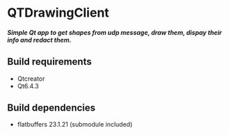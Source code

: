 # QTDrawingClient
#### _Simple Qt app to get shapes from udp message, draw them, dispay their info and redact them._

## Build requirements
- Qtcreator
- Qt6.4.3

## Build dependencies
- flatbuffers 23.1.21 (submodule included)

